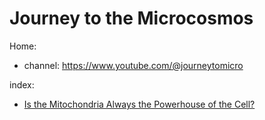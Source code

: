# Journey to the Microcosmos
Home:
- channel: https://www.youtube.com/@journeytomicro

index:
- [Is the Mitochondria Always the Powerhouse of the Cell?](https://youtu.be/5O3uVFozSog)
